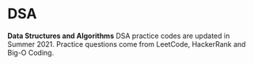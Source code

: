 # DSA
**Data Structures and Algorithms**
DSA practice codes are updated in Summer 2021.
Practice questions come from LeetCode, HackerRank and Big-O Coding. 
